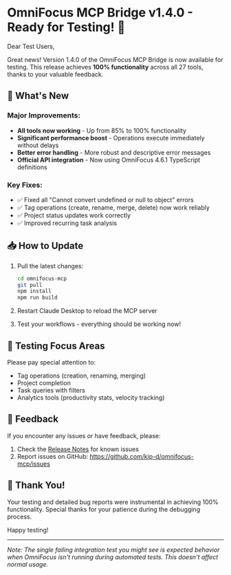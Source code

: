# OmniFocus MCP Bridge v1.4.0 - Ready for Testing! 🎉

Dear Test Users,

Great news! Version 1.4.0 of the OmniFocus MCP Bridge is now available for testing. This release achieves **100% functionality** across all 27 tools, thanks to your valuable feedback.

## 🚀 What's New

### Major Improvements:
- **All tools now working** - Up from 85% to 100% functionality
- **Significant performance boost** - Operations execute immediately without delays
- **Better error handling** - More robust and descriptive error messages
- **Official API integration** - Now using OmniFocus 4.6.1 TypeScript definitions

### Key Fixes:
- ✅ Fixed all "Cannot convert undefined or null to object" errors
- ✅ Tag operations (create, rename, merge, delete) now work reliably
- ✅ Project status updates work correctly
- ✅ Improved recurring task analysis

## 📥 How to Update

1. Pull the latest changes:
   ```bash
   cd omnifocus-mcp
   git pull
   npm install
   npm run build
   ```

2. Restart Claude Desktop to reload the MCP server

3. Test your workflows - everything should be working now!

## 🧪 Testing Focus Areas

Please pay special attention to:
- Tag operations (creation, renaming, merging)
- Project completion
- Task queries with filters
- Analytics tools (productivity stats, velocity tracking)

## 📝 Feedback

If you encounter any issues or have feedback, please:
1. Check the [Release Notes](RELEASE_NOTES_v1.4.0.md) for known issues
2. Report issues on GitHub: https://github.com/kip-d/omnifocus-mcp/issues

## 🙏 Thank You!

Your testing and detailed bug reports were instrumental in achieving 100% functionality. Special thanks for your patience during the debugging process.

Happy testing!

---

*Note: The single failing integration test you might see is expected behavior when OmniFocus isn't running during automated tests. This doesn't affect normal usage.*